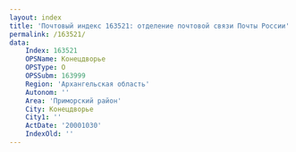 ```yaml
---
layout: index
title: 'Почтовый индекс 163521: отделение почтовой связи Почты России'
permalink: /163521/
data:
    Index: 163521
    OPSName: Конецдворье
    OPSType: О
    OPSSubm: 163999
    Region: 'Архангельская область'
    Autonom: ''
    Area: 'Приморский район'
    City: Конецдворье
    City1: ''
    ActDate: '20001030'
    IndexOld: ''
---
```

